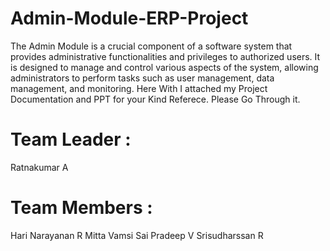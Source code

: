 # Admin-Module-ERP-Project
  The Admin Module is a crucial component of a software system that provides administrative functionalities and privileges to authorized users. 
  It is designed to manage and control various aspects of the system, allowing administrators to perform tasks such as user management,  data management, and monitoring.
Here With I attached my Project Documentation and PPT for your Kind Referece. Please Go Through it.
# Team Leader :
  Ratnakumar A
# Team Members : 
  Hari Narayanan R
  Mitta Vamsi
  Sai Pradeep V
  Srisudharssan R 
